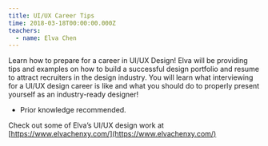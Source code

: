 ```yaml
---
title: UI/UX Career Tips
time: 2018-03-18T00:00:00.000Z
teachers:
  - name: Elva Chen
---
```


Learn how to prepare for a career in UI/UX Design! Elva will be providing tips and examples on how to build a successful design portfolio and resume to attract recruiters in the design industry. You will learn what interviewing for a UI/UX design career is like and what you should do to properly present yourself as an industry-ready designer!

- Prior knowledge recommended.

Check out some of Elva’s UI/UX design work at [https://www.elvachenxy.com/](https://www.elvachenxy.com/)
